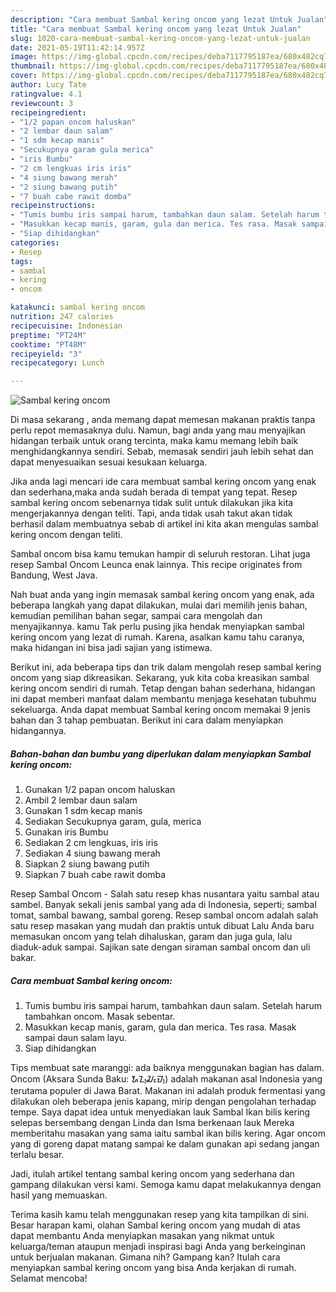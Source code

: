 ```yaml
---
description: "Cara membuat Sambal kering oncom yang lezat Untuk Jualan"
title: "Cara membuat Sambal kering oncom yang lezat Untuk Jualan"
slug: 1020-cara-membuat-sambal-kering-oncom-yang-lezat-untuk-jualan
date: 2021-05-19T11:42:14.957Z
image: https://img-global.cpcdn.com/recipes/deba7117795187ea/680x482cq70/sambal-kering-oncom-foto-resep-utama.jpg
thumbnail: https://img-global.cpcdn.com/recipes/deba7117795187ea/680x482cq70/sambal-kering-oncom-foto-resep-utama.jpg
cover: https://img-global.cpcdn.com/recipes/deba7117795187ea/680x482cq70/sambal-kering-oncom-foto-resep-utama.jpg
author: Lucy Tate
ratingvalue: 4.1
reviewcount: 3
recipeingredient:
- "1/2 papan oncom haluskan"
- "2 lembar daun salam"
- "1 sdm kecap manis"
- "Secukupnya garam gula merica"
- "iris Bumbu"
- "2 cm lengkuas iris iris"
- "4 siung bawang merah"
- "2 siung bawang putih"
- "7 buah cabe rawit domba"
recipeinstructions:
- "Tumis bumbu iris sampai harum, tambahkan daun salam. Setelah harum tambahkan oncom. Masak sebentar."
- "Masukkan kecap manis, garam, gula dan merica. Tes rasa. Masak sampai daun salam layu."
- "Siap dihidangkan"
categories:
- Resep
tags:
- sambal
- kering
- oncom

katakunci: sambal kering oncom 
nutrition: 247 calories
recipecuisine: Indonesian
preptime: "PT24M"
cooktime: "PT48M"
recipeyield: "3"
recipecategory: Lunch

---
```



![Sambal kering oncom](https://img-global.cpcdn.com/recipes/deba7117795187ea/680x482cq70/sambal-kering-oncom-foto-resep-utama.jpg)

Di masa  sekarang , anda memang dapat memesan makanan praktis tanpa perlu repot memasaknya dulu. Namun, bagi anda yang mau menyajikan hidangan terbaik untuk orang tercinta, maka kamu memang lebih baik menghidangkannya sendiri. Sebab, memasak sendiri jauh lebih sehat dan dapat menyesuaikan sesuai kesukaan keluarga.

Jika anda lagi mencari ide cara membuat sambal kering oncom yang enak dan sederhana,maka anda sudah berada di tempat yang tepat. Resep sambal kering oncom  sebenarnya tidak sulit untuk dilakukan jika kita mengerjakannya dengan teliti. Tapi, anda tidak usah takut akan tidak berhasil dalam membuatnya 
sebab di artikel ini kita akan mengulas sambal kering oncom dengan teliti.  

Sambal oncom bisa kamu temukan hampir di seluruh restoran. Lihat juga resep Sambal Oncom Leunca enak lainnya. This recipe originates from Bandung, West Java.

Nah buat anda yang ingin memasak sambal kering oncom yang enak, ada beberapa langkah yang dapat dilakukan, mulai dari memilih jenis bahan, kemudian pemilihan bahan segar, sampai cara mengolah dan menyajikannya. kamu Tak perlu pusing jika hendak menyiapkan sambal kering oncom yang lezat di rumah. Karena, asalkan kamu  tahu caranya, maka hidangan ini bisa jadi sajian yang istimewa.

Berikut ini, ada beberapa tips dan trik dalam mengolah resep sambal kering oncom yang siap dikreasikan. Sekarang, yuk kita coba kreasikan sambal kering oncom sendiri di rumah. Tetap dengan bahan sederhana, hidangan ini dapat memberi manfaat dalam membantu menjaga kesehatan tubuhmu sekeluarga. Anda dapat membuat Sambal kering oncom memakai 9 jenis bahan dan 3 tahap pembuatan. Berikut ini cara dalam menyiapkan hidangannya.

<!--inarticleads1-->

##### Bahan-bahan dan bumbu yang diperlukan dalam menyiapkan Sambal kering oncom:

1. Gunakan 1/2 papan oncom haluskan
1. Ambil 2 lembar daun salam
1. Gunakan 1 sdm kecap manis
1. Sediakan Secukupnya garam, gula, merica
1. Gunakan iris Bumbu
1. Sediakan 2 cm lengkuas, iris iris
1. Sediakan 4 siung bawang merah
1. Siapkan 2 siung bawang putih
1. Siapkan 7 buah cabe rawit domba


Resep Sambal Oncom - Salah satu resep khas nusantara yaitu sambal atau sambel. Banyak sekali jenis sambal yang ada di Indonesia, seperti; sambal tomat, sambal bawang, sambal goreng. Resep sambal oncom adalah salah satu resep masakan yang mudah dan praktis untuk dibuat Lalu Anda baru memasukan oncom yang telah dihaluskan, garam dan juga gula, lalu diaduk-aduk sampai. Sajikan sate dengan siraman sambal oncom dan uli bakar. 

<!--inarticleads2-->

##### Cara membuat Sambal kering oncom:

1. Tumis bumbu iris sampai harum, tambahkan daun salam. Setelah harum tambahkan oncom. Masak sebentar.
1. Masukkan kecap manis, garam, gula dan merica. Tes rasa. Masak sampai daun salam layu.
1. Siap dihidangkan


Tips membuat sate maranggi: ada baiknya menggunakan bagian has dalam. Oncom (Aksara Sunda Baku: ᮇᮔ᮪ᮎᮧᮙ᮪) adalah makanan asal Indonesia yang terutama populer di Jawa Barat. Makanan ini adalah produk fermentasi yang dilakukan oleh beberapa jenis kapang, mirip dengan pengolahan terhadap tempe. Saya dapat idea untuk menyediakan lauk Sambal Ikan bilis kering selepas bersembang dengan Linda dan Isma berkenaan lauk Mereka memberitahu masakan yang sama iaitu sambal ikan bilis kering. Agar oncom yang di goreng dapat matang sampai ke dalam gunakan api sedang jangan terlalu besar. 

Jadi, itulah artikel tentang  sambal kering oncom  yang sederhana dan gampang dilakukan versi kami. Semoga kamu dapat melakukannya dengan hasil yang memuaskan. 

Terima kasih kamu telah menggunakan resep yang kita tampilkan di sini. Besar harapan kami, olahan  Sambal kering oncom yang mudah di atas dapat membantu Anda menyiapkan masakan yang nikmat untuk keluarga/teman ataupun menjadi inspirasi bagi Anda yang berkeinginan untuk berjualan makanan. Gimana nih? Gampang kan? Itulah cara menyiapkan sambal kering oncom yang bisa Anda kerjakan di rumah. Selamat mencoba!

